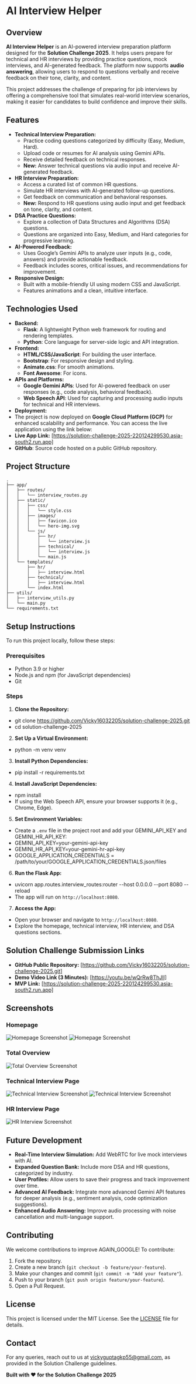 # AI Interview Helper

## Overview
**AI Interview Helper** is an AI-powered interview preparation platform designed for the **Solution Challenge 2025**. It helps users prepare for technical and HR interviews by providing practice questions, mock interviews, and AI-generated feedback. The platform now supports **audio answering**, allowing users to respond to questions verbally and receive feedback on their tone, clarity, and content.

This project addresses the challenge of preparing for job interviews by offering a comprehensive tool that simulates real-world interview scenarios, making it easier for candidates to build confidence and improve their skills.

## Features
- **Technical Interview Preparation:**
  - Practice coding questions categorized by difficulty (Easy, Medium, Hard).
  - Upload code or resumes for AI analysis using Gemini APIs.
  - Receive detailed feedback on technical responses.
  - **New:** Answer technical questions via audio input and receive AI-generated feedback.
- **HR Interview Preparation:**
  - Access a curated list of common HR questions.
  - Simulate HR interviews with AI-generated follow-up questions.
  - Get feedback on communication and behavioral responses.
  - **New:** Respond to HR questions using audio input and get feedback on tone, clarity, and content.
- **DSA Practice Questions:**
  - Explore a collection of Data Structures and Algorithms (DSA) questions.
  - Questions are organized into Easy, Medium, and Hard categories for progressive learning.
- **AI-Powered Feedback:**
  - Uses Google’s Gemini APIs to analyze user inputs (e.g., code, answers) and provide actionable feedback.
  - Feedback includes scores, critical issues, and recommendations for improvement.
- **Responsive Design:**
  - Built with a mobile-friendly UI using modern CSS and JavaScript.
  - Features animations and a clean, intuitive interface.

## Technologies Used
- **Backend:**
  - **Flask**: A lightweight Python web framework for routing and rendering templates.
  - **Python**: Core language for server-side logic and API integration.
- **Frontend:**
  - **HTML/CSS/JavaScript**: For building the user interface.
  - **Bootstrap**: For responsive design and styling.
  - **Animate.css**: For smooth animations.
  - **Font Awesome**: For icons.
- **APIs and Platforms:**
  - **Google Gemini APIs**: Used for AI-powered feedback on user responses (e.g., code analysis, behavioral feedback).
  - **Web Speech API**: Used for capturing and processing audio inputs for technical and HR interviews.
- **Deployment:**
- The project is now deployed on **Google Cloud Platform (GCP)** for enhanced scalability and performance. You can access the live application using the link below:
- **Live App Link:** [https://solution-challenge-2025-220124299530.asia-south2.run.app]
- **GitHub**: Source code hosted on a public GitHub repository.

## Project Structure
```
.
├── app/
│   ├── routes/
│   │   └── interview_routes.py
│   ├── static/
│   │   ├── css/
│   │   │   └── style.css
│   │   ├── images/
│   │   │   ├── favicon.ico
│   │   │   └── hero-img.svg
│   │   └── js/
│   │       ├── hr/
│   │       │   └── interview.js
│   │       ├── technical/
│   │       │   └── interview.js
│   │       └── main.js
│   └── templates/
│       ├── hr/
│       │   ├── interview.html
│       ├── technical/
│       │   ├── interview.html
│       └── index.html
├── utils/
│   ├── interview_utils.py
│   └── main.py
└── requirements.txt
```


## Setup Instructions
To run this project locally, follow these steps:

### Prerequisites
- Python 3.9 or higher
- Node.js and npm (for JavaScript dependencies)
- Git

### Steps
1. **Clone the Repository:**
- git clone https://github.com/Vicky16032205/solution-challenge-2025.git
- cd solution-challenge-2025

2. **Set Up a Virtual Environment:**
- python -m venv venv

3. **Install Python Dependencies:**
- pip install -r requirements.txt

4. **Install JavaScript Dependencies:**
- npm install
- If using the Web Speech API, ensure your browser supports it (e.g., Chrome, Edge).

5. **Set Environment Variables:**
- Create a `.env` file in the project root and add your GEMINI_API_KEY and GEMINI_HR_API_KEY:
- GEMINI_API_KEY=your-gemini-api-key
- GEMINI_HR_API_KEY=your-gemini-hr-api-key
- GOOGLE_APPLICATION_CREDENTIALS = /path/to/your/GOOGLE_APPLICATION_CREDENTIALS.json/files

6. **Run the Flask App:**
- uvicorn app.routes.interview_routes:router --host 0.0.0.0 --port 8080 --reload 
- The app will run on `http://localhost:8080`.

7. **Access the App:**
- Open your browser and navigate to `http://localhost:8080`.
- Explore the homepage, technical interview, HR interview, and DSA questions sections.

## Solution Challenge Submission Links

- **GitHub Public Repository:** [https://github.com/Vicky16032205/solution-challenge-2025.git]
- **Demo Video Link (3 Minutes):** [https://youtu.be/wQrRw8ThJlI]
- **MVP Link:** [https://solution-challenge-2025-220124299530.asia-south2.run.app]

## Screenshots
### Homepage
![Homepage Screenshot](https://raw.githubusercontent.com/Vicky16032205/solution-challenge-2025/master/app/static/images/image6.png)
![Homepage Screenshot](https://raw.githubusercontent.com/Vicky16032205/solution-challenge-2025/master/app/static/images/image5.png)

### Total Overview
![Total Overview Screenshot](https://raw.githubusercontent.com/Vicky16032205/solution-challenge-2025/master/app/static/images/image7.png)

### Technical Interview Page
![Technical Interview Screenshot](https://raw.githubusercontent.com/Vicky16032205/solution-challenge-2025/master/app/static/images/image4.png)
![Technical Interview Screenshot](https://raw.githubusercontent.com/Vicky16032205/solution-challenge-2025/master/app/static/images/image3.png)

### HR Interview Page
![HR Interview Screenshot](https://raw.githubusercontent.com/Vicky16032205/solution-challenge-2025/master/app/static/images/image2.png)

## Future Development
- **Real-Time Interview Simulation:** Add WebRTC for live mock interviews with AI.
- **Expanded Question Bank:** Include more DSA and HR questions, categorized by industry.
- **User Profiles:** Allow users to save their progress and track improvement over time.
- **Advanced AI Feedback:** Integrate more advanced Gemini API features for deeper analysis (e.g., sentiment analysis, code optimization suggestions).
- **Enhanced Audio Answering:** Improve audio processing with noise cancellation and multi-language support.

## Contributing
We welcome contributions to improve AGAIN_GOOGLE! To contribute:
1. Fork the repository.
2. Create a new branch (`git checkout -b feature/your-feature`).
3. Make your changes and commit (`git commit -m "Add your feature"`).
4. Push to your branch (`git push origin feature/your-feature`).
5. Open a Pull Request.

## License
This project is licensed under the MIT License. See the [LICENSE](LICENSE) file for details.

## Contact
For any queries, reach out to us at [vickyguptagkp55@gmail.com](mailto:vickyguptagkp55@gmail.com), as provided in the Solution Challenge guidelines.

**Built with ❤️ for the Solution Challenge 2025**
